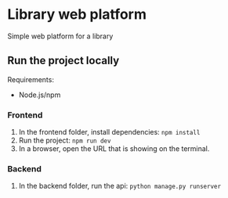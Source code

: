 # Library web platform
Simple web platform for a library

## Run the project locally

Requirements:
- Node.js/npm


### Frontend
1. In the frontend folder, install dependencies:
```npm install```
2. Run the project:
```npm run dev```
3. In a browser, open the URL that is showing on the terminal.

### Backend
1. In the backend folder, run the api:
```python manage.py runserver```